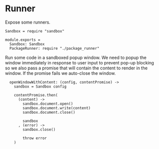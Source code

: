 Runner
======

Expose some runners.

    Sandbox = require "sandbox"

    module.exports =
      Sandbox: Sandbox
      PackageRunner: require "./package_runner"

Run some code in a sandboxed popup window. We need to popup the window immediately
in response to user input to prevent pop-up blocking so we also pass a promise
that will contain the content to render in the window. If the promise fails we
auto-close the window.

      openWindowWithContent: (config, contentPromise) ->
        sandbox = Sandbox config

        contentPromise.then(
          (content) ->
            sandbox.document.open()
            sandbox.document.write(content)
            sandbox.document.close()

            sandbox
          , (error) ->
            sandbox.close()

            throw error
        )
